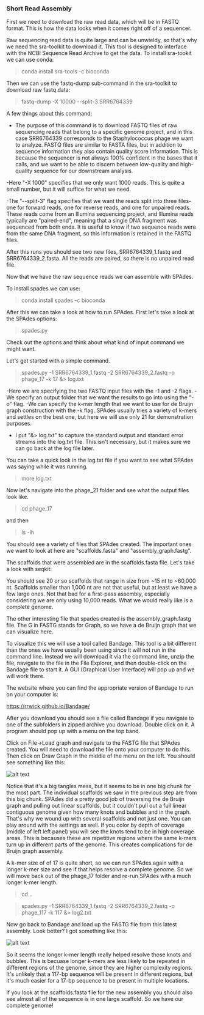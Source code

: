 ### Short Read Assembly #####

First we need to download the raw read data, which will be in FASTQ format. This is how the data looks when it comes right off of a sequencer.

Raw sequencing read data is quite large and can be unwieldy, so that's why we need the sra-toolkit to download it. This tool is designed to interface with the NCBI Sequence Read Archive to get the data. To install sra-tookit we can use conda:

>conda install sra-tools -c bioconda

Then we can use the fastq-dump sub-command in the sra-toolkit to download raw fastq data: 

>fastq-dump -X 10000 --split-3 SRR6764339

A few things about this command:
- The purpose of this command is to download FASTQ files of raw sequencing reads that belong to a specific genome project, and in this case SRR6764339 corresponds to the Staphylococcus phage we want to analyze. FASTQ files are similar to FASTA files, but in addition to sequence information they also contain quality score information. This is because the sequencer is not always 100% confident in the bases that it calls, and we want to be able to discern between low-quality and high-quality sequence for our downstream analysis. 

-Here "-X 1000" specifies that we only want 1000 reads. This is quite a small number, but it will suffice for what we need. 
 
-The "--split-3" flag specifies that we want the reads split into three files- one for forward reads, one for reverse reads, and one for unpaired reads. These reads come from an Illumina sequencing project, and Illumina reads typically are "paired-end", meaning that a single DNA fragment was sequenced from both ends. It is useful to know if two sequence reads were from the same DNA fragment, so this information is retained in the FASTQ files. 

After this runs you should see two new files, SRR6764339_1.fastq and SRR6764339_2.fasta. All the reads are paired, so there is no unpaired read file. 

Now that we have the raw sequence reads we can assemble with SPAdes. 

To install spades we can use:

> conda install spades -c bioconda

After this we can take a look at how to run SPAdes.
First let's take a look at the SPAdes options: 

> spades.py

Check out the options and think about what kind of input command we might want. 


Let's get started with a simple command. 

> spades.py -1 SRR6764339_1.fastq -2 SRR6764339_2.fastq -o phage_17 -k 17 &> log.txt

-Here we are specifying the two FASTQ input files with the -1 and -2 flags.
-We specify an output folder that we want the results to go into using the "-o" flag. 
-We can specify the k-mer length that we want to use for de Bruijn graph construction with the -k flag. SPAdes usually tries a variety of k-mers and settles on the best one, but here we will use only 21 for demonstration purposes. 
- I put "&> log.txt" to capture the standard output and standard error streams into the log.txt file. This isn't necessary, but it makes sure we can go back at the log file later. 

You can take a quick look in the log.txt file if you want to see what SPAdes was saying while it was running. 

> more log.txt

Now let's navigate into the phage_21 folder and see what the output files look like. 

> cd phage_17

and then

> ls -lh

You should see a variety of files that SPAdes created. The important ones we want to look at here are "scaffolds.fasta" and "assembly_graph.fastg". 

The scaffolds that were assembled are in the scaffolds.fasta file. Let's take a look with seqkit:


You should see 20 or so scaffolds that range in size from ~15 nt to ~60,000 nt. Scaffolds smaller than 1,000 nt are not that useful, but at least we have a few large ones. Not that bad for a first-pass assembly, especially considering we are only using 10,000 reads. What we would really like is a complete genome. 

The other interesting file that spades created is the assembly_graph.fastg file. The G in FASTG stands for Graph, so we have a de Bruijn graph that we can visualize here. 

To visualize this we will use a tool called Bandage. This tool is a bit different than the ones we have usually been using since it will not run in the command line. Instead we will download it via the command line, unzip the file, navigate to the file in the File Explorer, and then double-click on the Bandage file to start it. A GUI (Graphical User Interface) will pop up and we will work there. 

The website where you can find the appropriate version of Bandage to run on your computer is:

https://rrwick.github.io/Bandage/


After you download you should see a file called Bandage if you navigate to one of the subfolders in zipped archive you download. Double click on it. 
A program should pop up with a menu on the top band. 

Click on File->Load graph and navigate to the FASTG file that SPAdes created. You will need to download the file onto your computer to do this. 
Then click on Draw Graph in the middle of the menu on the left. 
You should see something like this:

![alt text](https://github.com/faylward/bioinformatics_tutorials/blob/master/8_Short_Read_Assembly/assembly.png)



Notice that it's a big tangles mess, but it seems to be in one big chunk for the most part. The individual scaffolds we saw in the previous step are from this big chunk. SPAdes did a pretty good job of traversing the de Bruijn graph and pulling out linear scaffolds, but it couldn't pull out a full linear contiguous genome given how many knots and bubbles and in the graph. That's why we wound up with several scaffolds and not just one. 
You can play around with the settings as well. If you color by depth of coverage (middle of left left panel) you will see the knots tend to be in high coverage areas. This is becauses these are repetitive regions where the same k-mers turn up in different parts of the genome. This creates complications for de Bruijn graph assembly. 


A k-mer size of of 17 is quite short, so we can run SPAdes again with a longer k-mer size and see if that helps resolve a complete genome.  So we will move back out of the phage_17 folder and re-run SPAdes with a much longer k-mer length. 

> cd ..

> spades.py -1 SRR6764339_1.fastq -2 SRR6764339_2.fastq -o phage_117 -k 117  &> log2.txt

Now go back to Bandage and load up the FASTG file from this latest assembly. Look better? I got something like this:


![alt text](https://github.com/faylward/bioinformatics_tutorials/blob/master/8_Short_Read_Assembly/assembly2.png)


So it seems the longer k-mer length really helped resolve those knots and bubbles. This is becuase longer k-mers are less likely to be repeated in different regions of the genome, since they are higher complexity regions. It's unlikely that a 117-bp sequence will be present in different regions, but it's much easier for a 17-bp sequence to be present in multiple locations. 

If you look at the scaffolds.fasta file for the new assembly you should also see almost all of the sequence is in one large scaffold. So we have our complete genome!




